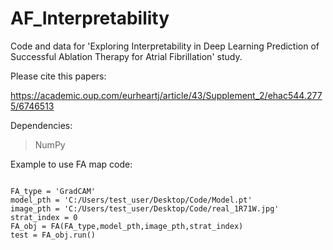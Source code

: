 # AF_Interpretability

Code and data for 'Exploring Interpretability in Deep Learning Prediction of Successful Ablation Therapy for Atrial Fibrillation' study.

Please cite this papers:

https://academic.oup.com/eurheartj/article/43/Supplement_2/ehac544.2775/6746513

Dependencies:

  > NumPy

Example to use FA map code:

<pre><code>
FA_type = 'GradCAM'
model_pth = 'C:/Users/test_user/Desktop/Code/Model.pt'
image_pth = 'C:/Users/test_user/Desktop/Code/real_1R71W.jpg'
strat_index = 0
FA_obj = FA(FA_type,model_pth,image_pth,strat_index)
test = FA_obj.run()

</code></pre>
